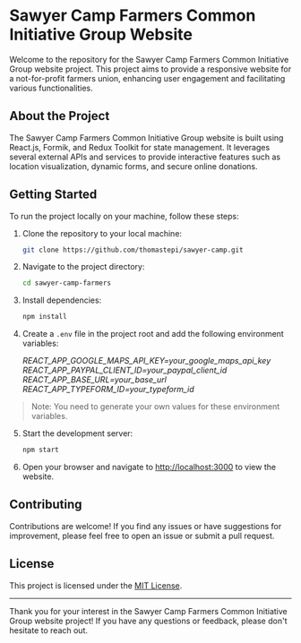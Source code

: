 # Sawyer Camp Farmers Common Initiative Group Website

Welcome to the repository for the Sawyer Camp Farmers Common Initiative Group website project. This project aims to provide a responsive website for a not-for-profit farmers union, enhancing user engagement and facilitating various functionalities.

## About the Project

The Sawyer Camp Farmers Common Initiative Group website is built using React.js, Formik, and Redux Toolkit for state management. It leverages several external APIs and services to provide interactive features such as location visualization, dynamic forms, and secure online donations.

## Getting Started

To run the project locally on your machine, follow these steps:

1. Clone the repository to your local machine:
   ```bash
   git clone https://github.com/thomastepi/sawyer-camp.git
   ```
2. Navigate to the project directory:
   ```bash
   cd sawyer-camp-farmers
   ```
3. Install dependencies:
   ```bash
   npm install
   ```
4. Create a `.env` file in the project root and add the following environment variables:

   _REACT_APP_GOOGLE_MAPS_API_KEY=your_google_maps_api_key_
   _REACT_APP_PAYPAL_CLIENT_ID=your_paypal_client_id_
   _REACT_APP_BASE_URL=your_base_url_
   _REACT_APP_TYPEFORM_ID=your_typeform_id_

> Note: You need to generate your own values for these environment variables.

5. Start the development server:
   ```bash
   npm start
   ```
6. Open your browser and navigate to [http://localhost:3000](http://localhost:3000) to view the website.

## Contributing

Contributions are welcome! If you find any issues or have suggestions for improvement, please feel free to open an issue or submit a pull request.

## License

This project is licensed under the [MIT License](LICENSE).

---

Thank you for your interest in the Sawyer Camp Farmers Common Initiative Group website project! If you have any questions or feedback, please don't hesitate to reach out.
